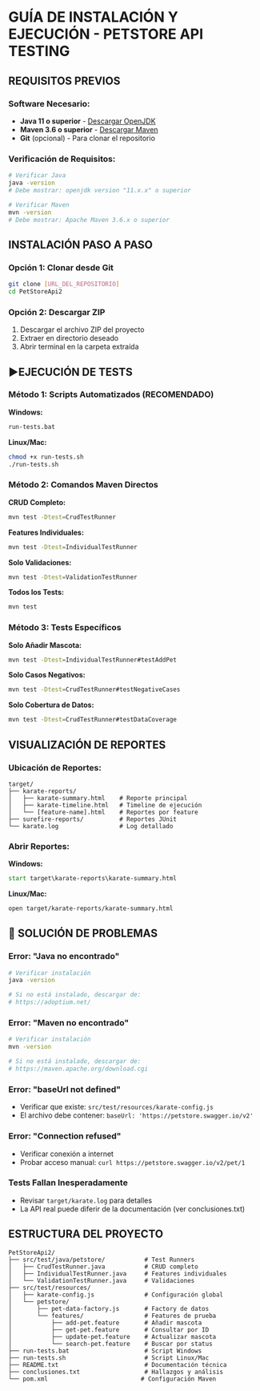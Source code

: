 # GUÍA DE INSTALACIÓN Y EJECUCIÓN - PETSTORE API TESTING

## REQUISITOS PREVIOS

### Software Necesario:
- **Java 11 o superior** - [Descargar OpenJDK](https://adoptium.net/)
- **Maven 3.6 o superior** - [Descargar Maven](https://maven.apache.org/download.cgi)
- **Git** (opcional) - Para clonar el repositorio

### Verificación de Requisitos:
```bash
# Verificar Java
java -version
# Debe mostrar: openjdk version "11.x.x" o superior

# Verificar Maven  
mvn -version
# Debe mostrar: Apache Maven 3.6.x o superior
```

## INSTALACIÓN PASO A PASO

### Opción 1: Clonar desde Git
```bash
git clone [URL_DEL_REPOSITORIO]
cd PetStoreApi2
```

### Opción 2: Descargar ZIP
1. Descargar el archivo ZIP del proyecto
2. Extraer en directorio deseado
3. Abrir terminal en la carpeta extraída

## ▶EJECUCIÓN DE TESTS

### Método 1: Scripts Automatizados (RECOMENDADO)

**Windows:**
```cmd
run-tests.bat
```

**Linux/Mac:**
```bash
chmod +x run-tests.sh
./run-tests.sh
```

### Método 2: Comandos Maven Directos

**CRUD Completo:**
```bash
mvn test -Dtest=CrudTestRunner
```

**Features Individuales:**
```bash
mvn test -Dtest=IndividualTestRunner
```

**Solo Validaciones:**
```bash
mvn test -Dtest=ValidationTestRunner
```

**Todos los Tests:**
```bash
mvn test
```

### Método 3: Tests Específicos

**Solo Añadir Mascota:**
```bash
mvn test -Dtest=IndividualTestRunner#testAddPet
```

**Solo Casos Negativos:**
```bash
mvn test -Dtest=CrudTestRunner#testNegativeCases
```

**Solo Cobertura de Datos:**
```bash
mvn test -Dtest=CrudTestRunner#testDataCoverage
```

## VISUALIZACIÓN DE REPORTES

### Ubicación de Reportes:
```
target/
├── karate-reports/
│   ├── karate-summary.html    # Reporte principal
│   ├── karate-timeline.html   # Timeline de ejecución
│   └── [feature-name].html    # Reportes por feature
├── surefire-reports/          # Reportes JUnit
└── karate.log                 # Log detallado
```

### Abrir Reportes:
**Windows:**
```cmd
start target\karate-reports\karate-summary.html
```

**Linux/Mac:**
```bash
open target/karate-reports/karate-summary.html
```

## 🔧 SOLUCIÓN DE PROBLEMAS

### Error: "Java no encontrado"
```bash
# Verificar instalación
java -version

# Si no está instalado, descargar de:
# https://adoptium.net/
```

### Error: "Maven no encontrado"
```bash
# Verificar instalación
mvn -version

# Si no está instalado, descargar de:
# https://maven.apache.org/download.cgi
```

### Error: "baseUrl not defined"
- Verificar que existe: `src/test/resources/karate-config.js`
- El archivo debe contener: `baseUrl: 'https://petstore.swagger.io/v2'`

### Error: "Connection refused"
- Verificar conexión a internet
- Probar acceso manual: `curl https://petstore.swagger.io/v2/pet/1`

### Tests Fallan Inesperadamente
- Revisar `target/karate.log` para detalles
- La API real puede diferir de la documentación (ver conclusiones.txt)

## ESTRUCTURA DEL PROYECTO

```
PetStoreApi2/
├── src/test/java/petstore/           # Test Runners
│   ├── CrudTestRunner.java           # CRUD completo
│   ├── IndividualTestRunner.java     # Features individuales
│   └── ValidationTestRunner.java     # Validaciones
├── src/test/resources/
│   ├── karate-config.js              # Configuración global
│   └── petstore/
│       ├── pet-data-factory.js       # Factory de datos
│       └── features/                 # Features de prueba
│           ├── add-pet.feature       # Añadir mascota
│           ├── get-pet.feature       # Consultar por ID
│           ├── update-pet.feature    # Actualizar mascota
│           └── search-pet.feature    # Buscar por status
├── run-tests.bat                     # Script Windows
├── run-tests.sh                      # Script Linux/Mac
├── README.txt                        # Documentación técnica
├── conclusiones.txt                  # Hallazgos y análisis
└── pom.xml                          # Configuración Maven
```
